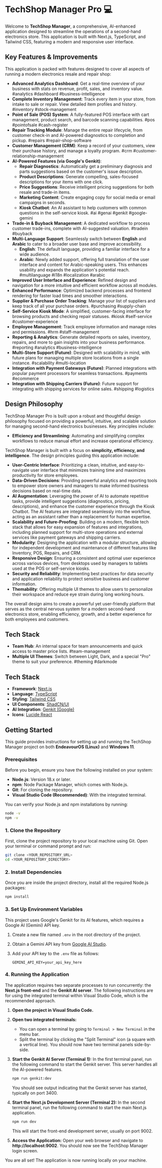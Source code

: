 # TechShop Manager Pro 💻

Welcome to **TechShop Manager**, a comprehensive, AI-enhanced application designed to streamline the operations of a second-hand electronics store. This application is built with Next.js, TypeScript, and Tailwind CSS, featuring a modern and responsive user interface.

## Key Features & Improvements

This application is packed with features designed to cover all aspects of running a modern electronics resale and repair shop:

*   **Advanced Analytics Dashboard**: Get a real-time overview of your business with stats on revenue, profit, sales, and inventory value. #analytics #dashboard #business-intelligence
*   **Complete Inventory Management**: Track every item in your store, from intake to sale or repair. View detailed item profiles and history. #inventory #stock-management
*   **Point of Sale (POS) System**: A fully-featured POS interface with cart management, product search, and barcode scanning capabilities. #pos #pointofsale #cash-register
*   **Repair Tracking Module**: Manage the entire repair lifecycle, from customer check-in and AI-powered diagnostics to completion and pickup. #repairs #repair-shop-software
*   **Customer Management (CRM)**: Keep a record of your customers, view their purchase history, and manage a loyalty program. #crm #customer-relationship-management
*   **AI-Powered Features (via Google's Genkit)**:
    *   **Repair Diagnostics**: Automatically get a preliminary diagnosis and parts suggestions based on the customer's issue description.
    *   **Product Descriptions**: Generate compelling, sales-focused descriptions for your items with one click.
    *   **Price Suggestions**: Receive intelligent pricing suggestions for both resale and trade-in items.
    *   **Marketing Content**: Create engaging copy for social media or email campaigns in seconds.
    *   **Kiosk Chatbot**: An AI assistant to help customers with common questions in the self-service kiosk.
    #ai #genai #genkit #google-gemini
*   **Trade-in & Buyback Management**: A dedicated workflow to process customer trade-ins, complete with AI-suggested valuation. #tradein #buyback
*   **Multi-Language Support**: Seamlessly switch between **English** and **Arabic** to cater to a broader user base and improve accessibility.
    *   **English**: The default language, providing a familiar interface for a wide audience.
    *   **Arabic**: Newly added support, offering full translation of the user interface and content for Arabic-speaking users. This enhances usability and expands the application's potential reach. #multilanguage #i18n #localization #arabic
*   **Improved User Interface and Experience**: Refined design and navigation for a more intuitive and efficient workflow across all modules.
*   **Enhanced Performance**: Optimized backend processes and frontend rendering for faster load times and smoother interactions.
*   **Supplier & Purchase Order Tracking**: Manage your list of suppliers and keep track of all your purchase orders. #purchasing #supply-chain
*   **Self-Service Kiosk Mode**: A simplified, customer-facing interface for browsing products and checking repair statuses. #kiosk #self-service #customer-experience
*   **Employee Management**: Track employee information and manage roles and permissions. #hrm #staff-management
*   **Reporting & Analytics**: Generate detailed reports on sales, inventory, repairs, and more to gain insights into your business performance. #reporting #analytics #business-intelligence
*   **Multi-Store Support (Future)**: Designed with scalability in mind, with future plans for managing multiple store locations from a single instance. #scalability #multi-location
*   **Integration with Payment Gateways (Future)**: Planned integrations with popular payment processors for seamless transactions. #payments #ecommerce
*   **Integration with Shipping Carriers (Future)**: Future support for integrating with shipping services for online sales. #shipping #logistics

## Design Philosophy

TechShop Manager Pro is built upon a robust and thoughtful design philosophy focused on providing a powerful, intuitive, and scalable solution for managing second-hand electronics businesses. Key principles include:

*   **Efficiency and Streamlining**: Automating and simplifying complex workflows to reduce manual effort and increase operational efficiency.

TechShop Manager is built with a focus on **simplicity, efficiency, and intelligence**. The design principles guiding this application include:

*   **User-Centric Interface**: Prioritizing a clean, intuitive, and easy-to-navigate user interface that minimizes training time and maximizes productivity for store employees.
*   **Data-Driven Decisions**: Providing powerful analytics and reporting tools to empower store owners and managers to make informed business decisions based on real-time data.
*   **AI Augmentation**: Leveraging the power of AI to automate repetitive tasks, provide intelligent suggestions (diagnostics, pricing, descriptions), and enhance the customer experience through the Kiosk Chatbot. The AI features are integrated seamlessly into the workflow, acting as an assistant rather than a replacement for human expertise.
*   **Scalability and Future-Proofing**: Building on a modern, flexible tech stack that allows for easy expansion of features and integrations, including planned support for multi-store operations and external services like payment gateways and shipping carriers.
*   **Modularity**: Designing the application with a modular structure, allowing for independent development and maintenance of different features like Inventory, POS, Repairs, and CRM.
*   **Responsive Design**: Ensuring a consistent and optimal user experience across various devices, from desktops used by managers to tablets used at the POS or self-service kiosks.
*   **Security and Reliability**: Implementing best practices for data security and application reliability to protect sensitive business and customer information.
*   **Themability**: Offering multiple UI themes to allow users to personalize their workspace and reduce eye strain during long working hours.

The overall design aims to create a powerful yet user-friendly platform that serves as the central nervous system for a modern second-hand electronics store, enabling efficiency, growth, and a better experience for both employees and customers.

## Tech Stack

*   **Team Hub**: An internal space for team announcements and quick access to master price lists. #team-management
*   **Multiple UI Themes**: Switch between Light, Dark, and a special "Pro" theme to suit your preference. #theming #darkmode

## Tech Stack

*   **Framework**: [Next.js](https://nextjs.org/)
*   **Language**: [TypeScript](https://www.typescriptlang.org/)
*   **Styling**: [Tailwind CSS](https://tailwindcss.com/)
*   **UI Components**: [ShadCN/UI](https://ui.shadcn.com/)
*   **AI Integration**: [Genkit (Google)](https://firebase.google.com/docs/genkit)
*   **Icons**: [Lucide React](https://lucide.dev/)

## Getting Started

This guide provides instructions for setting up and running the TechShop Manager project on both **EndeavourOS (Linux)** and **Windows 11**.

### Prerequisites

Before you begin, ensure you have the following installed on your system:

*   **Node.js**: Version 18.x or later.
*   **npm**: Node Package Manager, which comes with Node.js.
*   **Git**: For cloning the repository.
*   **Visual Studio Code (Recommended)**: With the integrated terminal.

You can verify your Node.js and npm installations by running:
```sh
node -v
npm -v
```

### 1. Clone the Repository

First, clone the project repository to your local machine using Git. Open your terminal or command prompt and run:

```sh
git clone <YOUR_REPOSITORY_URL>
cd <YOUR_REPOSITORY_DIRECTORY>
```

### 2. Install Dependencies

Once you are inside the project directory, install all the required Node.js packages:

```sh
npm install
```

### 3. Set Up Environment Variables

This project uses Google's Genkit for its AI features, which requires a Google AI (Gemini) API key.

1.  Create a new file named `.env` in the root directory of the project.
2.  Obtain a Gemini API key from [Google AI Studio](https://aistudio.google.com/app/apikey).
3.  Add your API key to the `.env` file as follows:

    ```
    GEMINI_API_KEY=your_api_key_here
    ```

### 4. Running the Application

The application requires two separate processes to run concurrently: the **Next.js front-end** and the **Genkit AI server**. The following instructions are for using the integrated terminal within Visual Studio Code, which is the recommended approach.

1.  **Open the project in Visual Studio Code.**

2.  **Open two integrated terminals:**
    *   You can open a terminal by going to `Terminal > New Terminal` in the menu bar.
    *   Split the terminal by clicking the "Split Terminal" icon (a square with a vertical line). You should now have two terminal panels side-by-side.

3.  **Start the Genkit AI Server (Terminal 1):**
    In the first terminal panel, run the following command to start the Genkit server. This server handles all the AI-powered features.

    ```sh
    npm run genkit:dev
    ```
    You should see output indicating that the Genkit server has started, typically on port 3400.

4.  **Start the Next.js Development Server (Terminal 2):**
    In the second terminal panel, run the following command to start the main Next.js application.

    ```sh
    npm run dev
    ```
    This will start the front-end development server, usually on port 9002.

5.  **Access the Application:**
    Open your web browser and navigate to **http://localhost:9002**. You should now see the TechShop Manager login screen.

You are all set! The application is now running locally on your machine.
